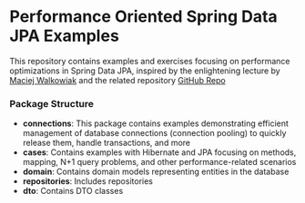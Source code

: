 # Performance Oriented Spring Data JPA Examples

This repository contains examples and exercises focusing on performance optimizations in Spring Data JPA, inspired by the enlightening lecture by [Maciej Walkowiak](https://www.youtube.com/watch?v=exqfB1WaqIw) and the related repository [GitHub Repo](https://github.com/maciejwalkowiak/performance-oriented-spring-data-jpa-talk)

### Package Structure

- **connections**: This package contains examples demonstrating efficient management of database connections (connection pooling) to quickly release them, handle transactions, and more
- **cases**: Contains examples with Hibernate and JPA focusing on methods, mapping, N+1 query problems, and other performance-related scenarios
- **domain**: Contains domain models representing entities in the database
- **repositories**: Includes repositories
- **dto**: Contains DTO classes